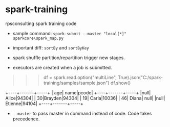 # spark-training
rpsconsulting spark training code

- sample command: `spark-submit --master "local[*]" sparkcore\spark_map.py`

- important diff: `sortBy` and `sortByKey`

- spark shuffle partition/repartition trigger new stages.
- executors are created when a job is submitted.

>>> df = spark.read.option("multiLine", True).json("C:/spark-training/samples/sample.json")
>>> df.show()

+----+-------+-----+
| age|   name|pcode|
+----+-------+-----+
|null|  Alice|94304|
|  30|Brayden|94304|
|  19|  Carla|10036|
|  46|  Diana| null|
|null|Étienne|94104|
+----+-------+-----+

- `--master` to pass master in command instead of code. Code takes precedence.